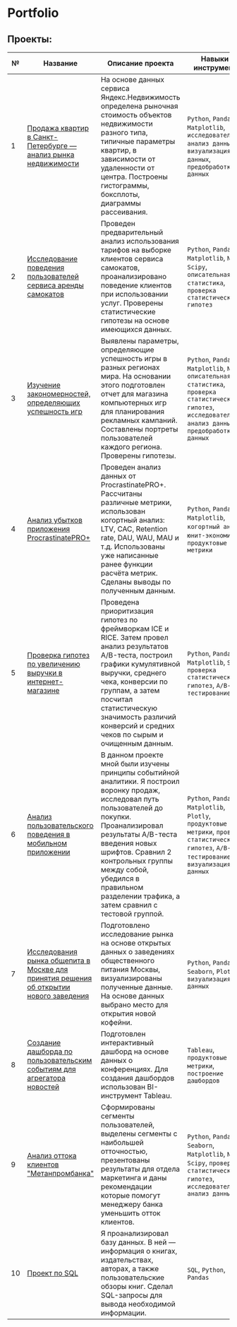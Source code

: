 # Portfolio

## Проекты:
| №| Название | Описание проекта                                                    | Навыки и инструменты           |  
|-----------|-------------------|------------------------------------------------------------------|-----------------------------------|
|1| [Продажа квартир в Санкт-Петербурге — анализ рынка недвижимости](https://github.com/Stinkovoy/Portfolio/blob/main/01_Продажа%20квартир%20в%20Санкт-Петербурге%20—%20анализ%20рынка%20недвижимости/Project_1.ipynb)| На основе данных сервиса Яндекс.Недвижимость определена рыночная стоимость объектов недвижимости разного типа, типичные параметры квартир, в зависимости от удаленности от центра. Построены гистограммы, боксплоты, диаграммы рассеивания.|`Python`, `Pandas`, `Matplotlib`, `исследовательский анализ данных`, `визуализация данных`, `предобработка данных`|
|2| [Исследование поведения пользователей сервиса аренды самокатов](-)| Проведен предварительный анализ использования тарифов на выборке клиентов сервиса самокатов, проанализировано поведение клиентов при использовании услуг. Проверены статистические гипотезы на основе имеющихся данных.| `Python`, `Pandas`, `Matplotlib`, `Numpy`, `Scipy`, `описательная статистика`, `проверка статистических гипотез`|
|3| [Изучение закономерностей, определяющих успешность игр](-)| Выявлены параметры, определяющие успешность игры в разных регионах мира. На основании этого подготовлен отчет для магазина компьютерных игр для планирования рекламных кампаний. Составлены портреты пользователей каждого региона. Проверены гипотезы.| `Python`, `Pandas`, `Matplotlib`, `Numpy`, `описательная статистика`, `проверка статистических гипотез`, `исследовательский анализ данных`, `предобработка данных`|
|4| [Анализ убытков приложения ProcrastinatePRO+](-)| Проведен анализ данных от ProcrastinatePRO+. Рассчитаны различные метрики, использован когортный анализ: LTV, CAC, Retention rate, DAU, WAU, MAU и т.д. Использованы уже написанные ранее функции расчёта метрик. Сделаны выводы по полученным данным.| `Python`, `Pandas`, `Matplotlib`, `когортный анализ`, `юнит-экономина`, `продуктовые метрики`|
|5| [Проверка гипотез по увеличению выручки в интернет-магазине](-)| Проведена приоритизация гипотез по фреймворкам ICE и RICE. Затем провел анализ результатов A/B-теста, построил графики кумулятивной выручки, среднего чека, конверсии по группам, а затем посчитал статистическую значимость различий конверсий и средних чеков по сырым и очищенным данным.| `Python`, `Pandas`, `Matplotlib`, `Scipy`, `проверка статистических гипотез`, `A/B-тестирование`|
|6| [Анализ пользовательского поведения в мобильном приложении](-)| В данном проекте мной были изучены принципы событийной аналитики. Я построил воронку продаж, исследовал путь пользователей до покупки. Проанализировал результаты A/B-теста введения новых шрифтов. Сравнил 2 контрольных группы между собой, убедился в правильном разделении трафика, а затем сравнил с тестовой группой.| `Python`, `Pandas`, `Matplotlib`, `Plotly`, `продуктовые метрики`, `проверка статистических гипотез`, `A/B-тестирование`, `визуализация данных`|
|7| [Исследования рынка общепита в Москве для принятия решения об открытии нового заведения](-)| Подготовлено исследование рынка на основе открытых данных о заведениях общественного питания Москвы, визуализированы полученные данные. На основе данных выбрано место для открытия новой кофейни.| `Python`, `Pandas`, `Seaborn`, `Plotly`, `визуализация данных`|
|8| [Создание дашборда по пользовательским событиям для агрегатора новостей](-)| Подготовлен интерактивный дашборд на основе данных о конференциях. Для создания дашбордов использован BI-инструмент Tableau.| `Tableau`, `продуктовые метрики`, `построение дашбордов`|
|9|[Анализ оттока клиентов "Метанпромбанка"](-)|Сформированы сегменты пользователей, выделены сегменты с наибольшей отточностью, презентованы результаты для отдела маркетинга и даны рекомендации которые помогут менеджеру банка уменьшить отток клиентов.|`Python`, `Pandas`, `Seaborn`, `Matplotlib`, `Numpy`, `Scipy`, `проверка статистических гипотез`, `исследовательский анализ данных`|
|10| [Проект по SQL](-)| Я проанализировал базу данных. В ней — информация о книгах, издательствах, авторах, а также пользовательские обзоры книг. Сделал SQL-запросы для вывода необходимой информации. | `SQL`, `Python`, `Pandas`|
